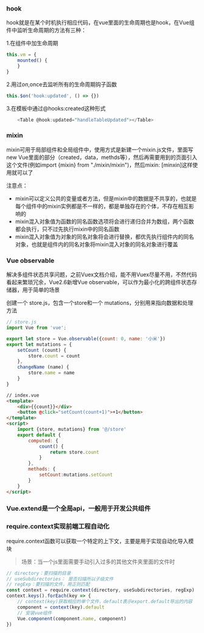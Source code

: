 ### hook
hook就是在某个时机执行相应代码，在vue里面的生命周期也是hook，在Vue组件中监听生命周期的方法有三种：

1.在组件中加生命周期
``` javascript
this.vm = {
    mounted() {
    }
}
```

2.用过$on,$once去监听所有的生命周期钩子函数

``` javascript
this.$on('hook:updated', () => {})
```

3.在模板中通过@hooks:created这种形式

```javascript
    <Table @hook:updated="handleTableUpdated"></Table>
```
### mixin

mixin可用于局部组件和全局组件中，使用方式是新建一个mixin.js文件，里面写new Vue里面的部分（created，data，methds等），然后再需要用到的页面引入这个文件(例如import {mixin} from "./mixin/mixin")，然后mixin: [minxin]这样使用就可以了

注意点：
- mixin可以定义公共的变量或者方法，但是mixin中的数据是不共享的，也就是每个组件中的mixin实例都是不一样的，都是单独存在的个体，不存在相互影响的
- mixin混入对象值为函数的同名函数选项将会进行递归合并为数组，两个函数都会执行，只不过先执行mixin中的同名函数
- mixin混入对象值为对象的同名对象将会进行替换，都优先执行组件内的同名对象，也就是组件内的同名对象将mixin混入对象的同名对象进行覆盖

### Vue observable
解决多组件状态共享问题，之前Vuex文档介绍，能不用Vuex尽量不用，不然代码看起来繁琐冗余，Vue2.6新增Vue observable，可以作为最小化的跨组件状态存储器，用于简单的场景

创建一个 store.js，包含一个store和一个 mutations，分别用来指向数据和处理方法

```javascript
// store.js
import Vue from 'vue';

export let store = Vue.observable({count: 0, name: '小米'})
export let mutations = {
    setCount (count) {
        store.count = count
    },
    changeName (name) {
        store.name = name
    }
}

```

```html
// index.vue
<template>
    <div>{{count}}</div>
    <button @click="setCount(count+1)">+1</button>
</template>
<script>
    import {store, mutations} from '@/store'
    export default {
        computed: {
            count() {
                return store.count
            }
        },
        methods: {
            setCount:mutations.setCount   
        }
    }
</script>
```

### Vue.extend是一个全局api，一般用于开发公共组件


### require.context实现前端工程自动化
require.context函数可以获取一个特定的上下文，主要是用于实现自动化导入模块

>场景：当一个js里面需要手动引入过多的其他文件夹里面的文件时


```javascript
// directory：要扫描的目录
// useSubdirectories： 是否扫描所以子级文件
// regExp：要扫描的文件，用正则匹配
const context = require.context(directory, useSubdirectories, regExp)
context.keys().forEach(key => {
    // context(key)获取相应的单个文件，default表示export.default导出的内容
    component = context(key).default
    // 安装vue组件
    Vue.component(component.name, component)
})

```
